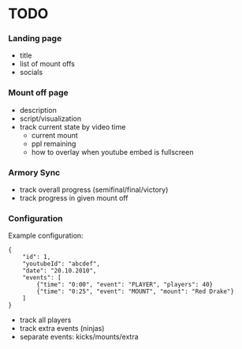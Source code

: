 # TODO
### Landing page
* title
* list of mount offs
* socials

### Mount off page
* description
* script/visualization
* track current state by video time
    * current mount
    * ppl remaining
    * how to overlay when youtube embed is fullscreen
### Armory Sync
* track overall progress (semifinal/final/victory)
* track progress in given mount off

### Configuration
Example configuration:

    {
        "id": 1,
        "youtubeId": "abcdef",
        "date": "20.10.2010",
        "events": [
            {"time": "0:00", "event": "PLAYER", "players": 40}
            {"time": "0:25", "event": "MOUNT", "mount": "Red Drake"}
        ]
    } 
* track all players
* track extra events (ninjas)
* separate events: kicks/mounts/extra